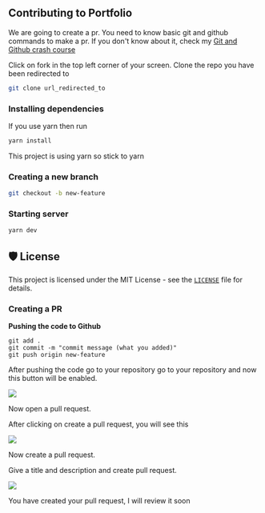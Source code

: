 ## Contributing to Portfolio

We are going to create a pr. You need to know basic git and github commands to make a pr. If you don't know about it, check my [Git and Github crash course](https://avneesh0612.hashnode.dev/git-and-github-crash-course "Git and Github crash course")

Click on fork in the top left corner of your screen. Clone the repo you have been redirected to

```bash
git clone url_redirected_to
```

### Installing dependencies

If you use yarn then run

```bash
yarn install
```

This project is using yarn so stick to yarn

### Creating a new branch

```bash
git checkout -b new-feature
```

### Starting server

```bash
yarn dev
```

## 🛡️ License

This project is licensed under the MIT License - see the [`LICENSE`](LICENSE) file for details.

### Creating a PR

**Pushing the code to Github**

```
git add .
git commit -m "commit message (what you added)"
git push origin new-feature
```

After pushing the code go to your repository go to your repository and now this button will be enabled.

![](https://cdn.hashnode.com/res/hashnode/image/upload/v1627311880224/BoU02D7DZ.png)

Now open a pull request.

After clicking on create a pull request, you will see this

![](https://cdn.hashnode.com/res/hashnode/image/upload/v1627311883434/Rb401-oo8.jpeg)

Now create a pull request.

Give a title and description and create pull request.

![](https://cdn.hashnode.com/res/hashnode/image/upload/v1627311885494/YgJ_EfgDq.png)

You have created your pull request, I will review it soon
